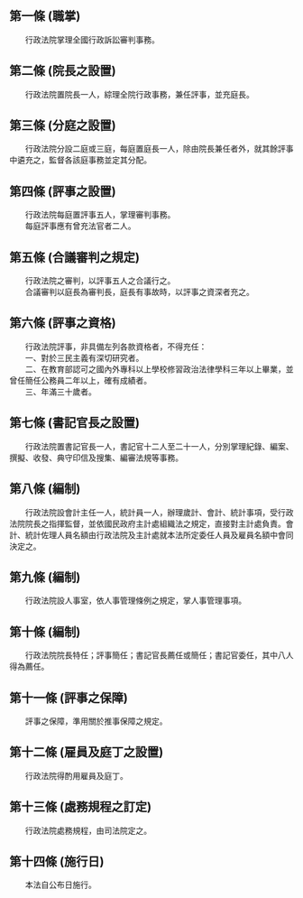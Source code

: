 第一條 (職掌)
-------------
　　行政法院掌理全國行政訴訟審判事務。  


第二條 (院長之設置)
-------------------
　　行政法院置院長一人，綜理全院行政事務，兼任評事，並充庭長。  


第三條 (分庭之設置)
-------------------
　　行政法院分設二庭或三庭，每庭置庭長一人，除由院長兼任者外，就其餘評事中遴充之，監督各該庭事務並定其分配。  


第四條 (評事之設置)
-------------------
　　行政法院每庭置評事五人，掌理審判事務。  
　　每庭評事應有曾充法官者二人。  


第五條 (合議審判之規定)
-----------------------
　　行政法院之審判，以評事五人之合議行之。  
　　合議審判以庭長為審判長，庭長有事故時，以評事之資深者充之。  


第六條 (評事之資格)
-------------------
　　行政法院評事，非具備左列各款資格者，不得充任：  
　　一、對於三民主義有深切研究者。  
　　二、在教育部認可之國內外專科以上學校修習政治法律學科三年以上畢業，並曾任簡任公務員二年以上，確有成績者。  
　　三、年滿三十歲者。  


第七條 (書記官長之設置)
-----------------------
　　行政法院置書記官長一人，書記官十二人至二十一人，分別掌理紀錄、編案、撰擬、收發、典守印信及搜集、編審法規等事務。  


第八條 (編制)
-------------
　　行政法院設會計主任一人，統計員一人，辦理歲計、會計、統計事項，受行政法院院長之指揮監督，並依國民政府主計處組織法之規定，直接對主計處負責。會計、統計佐理人員名額由行政法院及主計處就本法所定委任人員及雇員名額中會同決定之。  


第九條 (編制)
-------------
　　行政法院設人事室，依人事管理條例之規定，掌人事管理事項。  


第十條 (編制)
-------------
　　行政法院院長特任；評事簡任；書記官長薦任或簡任；書記官委任，其中八人得為薦任。  


第十一條 (評事之保障)
---------------------
　　評事之保障，準用關於推事保障之規定。  


第十二條 (雇員及庭丁之設置)
---------------------------
　　行政法院得酌用雇員及庭丁。  


第十三條 (處務規程之訂定)
-------------------------
　　行政法院處務規程，由司法院定之。  


第十四條 (施行日)
-----------------
　　本法自公布日施行。